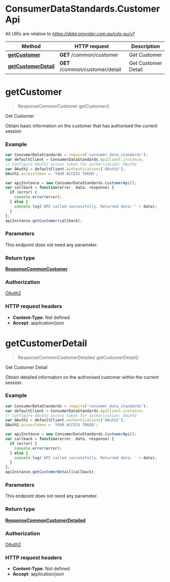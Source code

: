 # ConsumerDataStandards.CustomerApi

All URIs are relative to *https://data.provider.com.au/cds-au/v1*

Method | HTTP request | Description
------------- | ------------- | -------------
[**getCustomer**](CustomerApi.md#getCustomer) | **GET** /common/customer | Get Customer
[**getCustomerDetail**](CustomerApi.md#getCustomerDetail) | **GET** /common/customer/detail | Get Customer Detail


<a name="getCustomer"></a>
# **getCustomer**
> ResponseCommonCustomer getCustomer()

Get Customer

Obtain basic information on the customer that has authorised the current session

### Example
```javascript
var ConsumerDataStandards = require('consumer_data_standards');
var defaultClient = ConsumerDataStandards.ApiClient.instance;
// Configure OAuth2 access token for authorization: OAuth2
var OAuth2 = defaultClient.authentications['OAuth2'];
OAuth2.accessToken = 'YOUR ACCESS TOKEN';

var apiInstance = new ConsumerDataStandards.CustomerApi();
var callback = function(error, data, response) {
  if (error) {
    console.error(error);
  } else {
    console.log('API called successfully. Returned data: ' + data);
  }
};
apiInstance.getCustomer(callback);
```

### Parameters
This endpoint does not need any parameter.

### Return type

[**ResponseCommonCustomer**](ResponseCommonCustomer.md)

### Authorization

[OAuth2](../README.md#OAuth2)

### HTTP request headers

 - **Content-Type**: Not defined
 - **Accept**: application/json

<a name="getCustomerDetail"></a>
# **getCustomerDetail**
> ResponseCommonCustomerDetailed getCustomerDetail()

Get Customer Detail

Obtain detailed information on the authorised customer within the current session.

### Example
```javascript
var ConsumerDataStandards = require('consumer_data_standards');
var defaultClient = ConsumerDataStandards.ApiClient.instance;
// Configure OAuth2 access token for authorization: OAuth2
var OAuth2 = defaultClient.authentications['OAuth2'];
OAuth2.accessToken = 'YOUR ACCESS TOKEN';

var apiInstance = new ConsumerDataStandards.CustomerApi();
var callback = function(error, data, response) {
  if (error) {
    console.error(error);
  } else {
    console.log('API called successfully. Returned data: ' + data);
  }
};
apiInstance.getCustomerDetail(callback);
```

### Parameters
This endpoint does not need any parameter.

### Return type

[**ResponseCommonCustomerDetailed**](ResponseCommonCustomerDetailed.md)

### Authorization

[OAuth2](../README.md#OAuth2)

### HTTP request headers

 - **Content-Type**: Not defined
 - **Accept**: application/json


